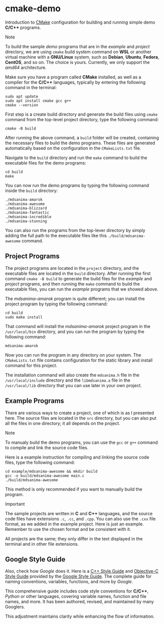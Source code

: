 # cmake-demo

Introduction to [CMake](https://cmake.org/) configuration for building and running simple demo
**C/C++** programs.

> [!NOTE]
> To build the sample _demo_ programs that are in the _example_ and _project_ directory, we are
> using `cmake` build system command on **WSL** or another virtual machine with a **GNU/Linux**
> system, such as **Debian**, **Ubuntu**, **Fedora**, **CentOS**, and so on. The choice is yours.
> Currently, we only support the _amd64_ architecture.

Make sure you have a program called **CMake** installed, as well as a compiler for the **C/C++**
languages, typically by entering the following command in the terminal:

```shell
sudo apt update
sudo apt install cmake gcc g++
cmake --version
```

First step is a create build directory and generate the build files using `cmake` command from the
top-level project directory, type the following command:

```shell
cmake -B build
```

After running the above command, a `build` folder will be created, containing the necessary files to
build the demo programs. These files are generated automatically based on the configuration in the
`CMakeLists.txt` file.

Navigate to the `build` directory and run the `make` command to build the executable files for the
demo programs:

```shell
cd build
make
```

You can now run the demo programs by typing the following command inside the `build` directory:

```shell
./mdsanima-amarok
./mdsanima-awesome
./mdsanima-blizzard
./mdsanima-fantastic
./mdsanima-incredible
./mdsanima-stunning
```

You can also run the programs from the top-lever directory by simply adding the full path to the
executable files like this `./build/mdsanima-awesome` command.

## Project Programs

The project programs are located in the `project` directory, and the executable files are located in
the `build` directory. After running the first command `cmake -B build` to generate the build files
for the _example_ and _project_ programs, and then running the `make` command to build the
executable files, you can run the _example_ programs that we showed above.

The _mdsanima-amarok_ program is quite different; you can install the project program by typing the
following command:

```shell
cd build
sudo make install
```

That command will install the _mdsanima-amarok_ project program in the `/usr/local/bin` directory,
and you can run the program by typing the following command:

```shell
mdsanima-amarok
```

Now you can run the program in any directory on your system. The `CMakeLists.txt` file contains
configuration for the static library and install command for this project.

The installation command will also create the `mdsanima.h` file in the `/usr/local/include`
directory and the `libmdsanima.a` file in the `/usr/local/lib` directory that you can use later in
your own project.

## Example Programs

There are various ways to create a project, one of which is as I presented here. The source files
are located in the `src` directory, but you can also put all the files in one directory; it all
depends on the project.

> [!NOTE]
> To manualy build the demo programs, you can use the `gcc` or `g++` command to compile and link the
> source code files.

Here is a example instruction for compiling and linking the source code files, type the following
command:

```shell
cd example/mdsanima-awesome && mkdir build
gcc -o build/mdsanima-awesome main.c
./build/mdsanima-awesome
```

This method is only recommended if you want to manually build the program.

> [!IMPORTANT]
> The sample projects are written in **C** and **C++** languages, and the source code files have
> extensions `.c`, `.cc`, and `.cpp`. You can also use the `.cxx` file format, as we added in the
> example project. Here is just an example. Remember to use the chosen format and be consistent
> with it.

All projects are the same; they only differ in the text displayed in the terminal and in other file
extensions.

## Google Style Guide

Also, check how _Google_ does it.
Here is a [C++ Style Guide](https://google.github.io/styleguide/cppguide.html)
and [Objective-C Style Guide](https://google.github.io/styleguide/objcguide.html) provided by the
[Google Style Guide](https://github.com/google/styleguide). The complete guide for naming
conventions, variables, functions, and more by _Google_.

This comprehensive guide includes code style conventions for **C/C++**, _Python_ or other languages,
covering variable names, function and file names, and more. It has been authored, revised, and
maintained by many Googlers.

This adjustment maintains clarity while enhancing the flow of information.
